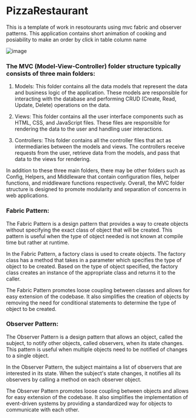 # PizzaRestaurant
This is a template of work in resotourants using mvc fabric and observer patterns. This application contains short animation of cooking and posiability to make an order by click in table column name  

![image](https://github.com/SyperOlao/PizzaRestotant/assets/70114083/c9cba7b3-f2ee-43d7-a21e-2b40fe942a9e)

### The MVC (Model-View-Controller) folder structure typically consists of three main folders:

1. Models: This folder contains all the data models that represent the data and business logic of the application. These models are responsible for interacting with the database and performing CRUD (Create, Read, Update, Delete) operations on the data.

2. Views: This folder contains all the user interface components such as HTML, CSS, and JavaScript files. These files are responsible for rendering the data to the user and handling user interactions.

3. Controllers: This folder contains all the controller files that act as intermediaries between the models and views. The controllers receive requests from the user, retrieve data from the models, and pass that data to the views for rendering.

In addition to these three main folders, there may be other folders such as Config, Helpers, and Middleware that contain configuration files, helper functions, and middleware functions respectively. Overall, the MVC folder structure is designed to promote modularity and separation of concerns in web applications.

### Fabric Pattern:

The Fabric Pattern is a design pattern that provides a way to create objects without specifying the exact class of object that will be created. This pattern is useful when the type of object needed is not known at compile time but rather at runtime.

In the Fabric Pattern, a factory class is used to create objects. The factory class has a method that takes in a parameter which specifies the type of object to be created. Based on the type of object specified, the factory class creates an instance of the appropriate class and returns it to the caller.

The Fabric Pattern promotes loose coupling between classes and allows for easy extension of the codebase. It also simplifies the creation of objects by removing the need for conditional statements to determine the type of object to be created.

### Observer Pattern:

The Observer Pattern is a design pattern that allows an object, called the subject, to notify other objects, called observers, when its state changes. This pattern is useful when multiple objects need to be notified of changes to a single object.

In the Observer Pattern, the subject maintains a list of observers that are interested in its state. When the subject's state changes, it notifies all its observers by calling a method on each observer object.

The Observer Pattern promotes loose coupling between objects and allows for easy extension of the codebase. It also simplifies the implementation of event-driven systems by providing a standardized way for objects to communicate with each other.

